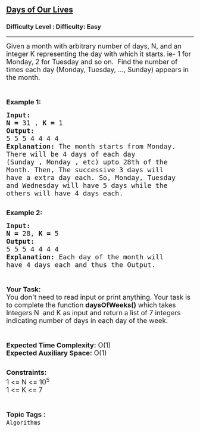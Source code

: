 <h2><a href="https://www.geeksforgeeks.org/problems/days-of-our-lives3300/1?page=11&status=unsolved&sortBy=accuracy">Days of Our Lives</a></h2><h3>Difficulty Level : Difficulty: Easy</h3><hr><div class="problems_problem_content__Xm_eO"><p><span style="font-size:18px">Given a month with arbitrary number of days, N, and an integer&nbsp;K representing the day with which it starts. ie- 1 for Monday, 2 for Tuesday and so on.&nbsp;&nbsp;Find the number of times each day&nbsp;(Monday, Tuesday, ..., Sunday) appears in the month.&nbsp;</span></p>

<p>&nbsp;</p>

<p><span style="font-size:18px"><strong>Example 1:</strong></span></p>

<pre><span style="font-size:18px"><strong>Input:</strong>
<strong>N = </strong>31 , <strong>K = </strong>1
<strong>Output:</strong>
5 5 5 4 4 4 4 
<strong>Explanation: </strong>The month starts from Monday.
There will be 4 days of each day
(Sunday , Monday , etc) upto 28th of the
Month. Then, The successive 3 days will
have a extra day each. So, Monday, Tuesday
and Wednesday will have 5 days while the
others will have 4 days each.</span></pre>

<p><br>
<span style="font-size:18px"><strong>Example 2:</strong></span></p>

<pre><span style="font-size:18px"><strong>Input:</strong>
<strong>N = </strong>28, <strong>K = </strong>5
<strong>Output:</strong>
5 5 5 4 4 4 4 
<strong>Explanation: </strong>Each day of the month will
have 4 days each and thus the Output.</span></pre>

<p>&nbsp;</p>

<p><span style="font-size:18px"><strong>Your Task:</strong><br>
You don't need to read input or print anything. Your task is to complete the function <strong>daysOfWeeks()</strong> which takes Integers N&nbsp; and K as input and return a&nbsp;list of 7 integers indicating number of days in each day of the week.</span></p>

<p>&nbsp;</p>

<p><span style="font-size:18px"><strong>Expected Time Complexity:</strong> O(1)</span><br>
<span style="font-size:18px"><strong>Expected Auxiliary Space:</strong> O(1)</span><br>
&nbsp;</p>

<p><span style="font-size:18px"><strong>Constraints:</strong><br>
1 &lt;= N &lt;= 10<sup>5</sup></span><br>
<span style="font-size:18px">1 &lt;= K &lt;= 7</span></p>
</div><br><p><span style=font-size:18px><strong>Topic Tags : </strong><br><code>Algorithms</code>&nbsp;